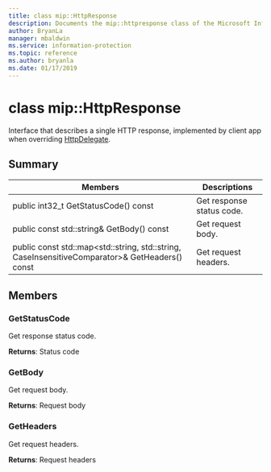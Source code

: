 ```yaml
---
title: class mip::HttpResponse 
description: Documents the mip::httpresponse class of the Microsoft Information Protection (MIP) SDK.
author: BryanLa
manager: mbaldwin
ms.service: information-protection
ms.topic: reference
ms.author: bryanla
ms.date: 01/17/2019
---
```


# class mip::HttpResponse 
Interface that describes a single HTTP response, implemented by client app when overriding [HttpDelegate](class_mip_httpdelegate.md).
  
## Summary
 Members                        | Descriptions                                
--------------------------------|---------------------------------------------
 public int32_t GetStatusCode() const  |  Get response status code.
 public const std::string& GetBody() const  |  Get request body.
public const std::map<std::string, std::string, CaseInsensitiveComparator>& GetHeaders() const  |  Get request headers.
  
## Members
  
### GetStatusCode
Get response status code.

  
**Returns**: Status code
  
### GetBody
Get request body.

  
**Returns**: Request body
  
### GetHeaders
Get request headers.

  
**Returns**: Request headers